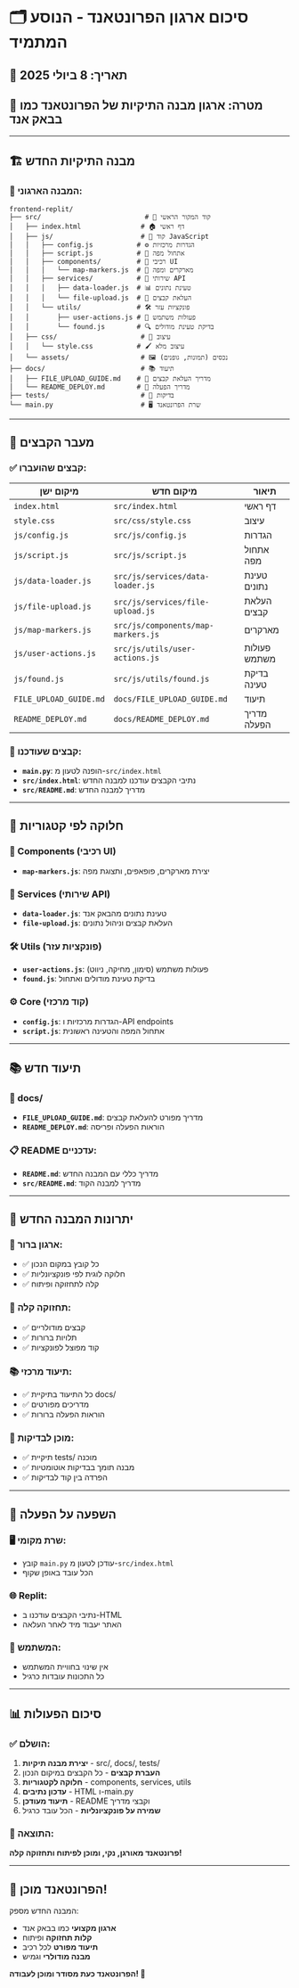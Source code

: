 # 🗂️ סיכום ארגון הפרונטאנד - הנוסע המתמיד

## 📅 תאריך: 8 ביולי 2025
## 🎯 מטרה: ארגון מבנה התיקיות של הפרונטאנד כמו בבאק אנד

---

## 🏗️ מבנה התיקיות החדש

### 📁 המבנה הארגוני:
```
frontend-replit/
├── src/                          # 🎯 קוד המקור הראשי
│   ├── index.html               # 🏠 דף ראשי
│   ├── js/                      # 📜 קוד JavaScript
│   │   ├── config.js           # ⚙️ הגדרות מרכזיות
│   │   ├── script.js           # 🚀 אתחול מפה
│   │   ├── components/         # 🧩 רכיבי UI
│   │   │   └── map-markers.js  # 📍 מארקרים ומפה
│   │   ├── services/           # 🔧 שירותי API
│   │   │   ├── data-loader.js  # 📊 טעינת נתונים
│   │   │   └── file-upload.js  # 📁 העלאת קבצים
│   │   └── utils/              # 🛠️ פונקציות עזר
│   │       ├── user-actions.js # 👤 פעולות משתמש
│   │       └── found.js        # 🔍 בדיקת טעינת מודולים
│   ├── css/                     # 🎨 עיצוב
│   │   └── style.css           # 🖌️ עיצוב מלא
│   └── assets/                  # 🖼️ נכסים (תמונות, גופנים)
├── docs/                        # 📚 תיעוד
│   ├── FILE_UPLOAD_GUIDE.md    # 📁 מדריך העלאת קבצים
│   └── README_DEPLOY.md        # 🚀 מדריך הפעלה
├── tests/                       # 🧪 בדיקות
└── main.py                      # 🖥️ שרת הפרונטאנד
```

---

## 🔄 מעבר הקבצים

### ✅ קבצים שהועברו:
| מיקום ישן | מיקום חדש | תיאור |
|-----------|-----------|--------|
| `index.html` | `src/index.html` | דף ראשי |
| `style.css` | `src/css/style.css` | עיצוב |
| `js/config.js` | `src/js/config.js` | הגדרות |
| `js/script.js` | `src/js/script.js` | אתחול מפה |
| `js/data-loader.js` | `src/js/services/data-loader.js` | טעינת נתונים |
| `js/file-upload.js` | `src/js/services/file-upload.js` | העלאת קבצים |
| `js/map-markers.js` | `src/js/components/map-markers.js` | מארקרים |
| `js/user-actions.js` | `src/js/utils/user-actions.js` | פעולות משתמש |
| `js/found.js` | `src/js/utils/found.js` | בדיקת טעינה |
| `FILE_UPLOAD_GUIDE.md` | `docs/FILE_UPLOAD_GUIDE.md` | תיעוד |
| `README_DEPLOY.md` | `docs/README_DEPLOY.md` | מדריך הפעלה |

### 🔧 קבצים שעודכנו:
- **`main.py`**: הופנה לטעון מ-`src/index.html`
- **`src/index.html`**: נתיבי הקבצים עודכנו למבנה החדש
- **`src/README.md`**: מדריך למבנה החדש

---

## 🎯 חלוקה לפי קטגוריות

### 🧩 Components (רכיבי UI)
- **`map-markers.js`**: יצירת מארקרים, פופאפים, ותצוגת מפה

### 🔧 Services (שירותי API)
- **`data-loader.js`**: טעינת נתונים מהבאק אנד
- **`file-upload.js`**: העלאת קבצים וניהול נתונים

### 🛠️ Utils (פונקציות עזר)
- **`user-actions.js`**: פעולות משתמש (סימון, מחיקה, ניווט)
- **`found.js`**: בדיקת טעינת מודולים ואתחול

### ⚙️ Core (קוד מרכזי)
- **`config.js`**: הגדרות מרכזיות ו-API endpoints
- **`script.js`**: אתחול המפה והטעינה ראשונית

---

## 📚 תיעוד חדש

### 📁 docs/
- **`FILE_UPLOAD_GUIDE.md`**: מדריך מפורט להעלאת קבצים
- **`README_DEPLOY.md`**: הוראות הפעלה ופריסה

### 📋 README עדכניים:
- **`README.md`**: מדריך כללי עם המבנה החדש
- **`src/README.md`**: מדריך למבנה הקוד

---

## 🚀 יתרונות המבנה החדש

### 🎯 ארגון ברור:
- ✅ כל קובץ במקום הנכון
- ✅ חלוקה לוגית לפי פונקציונליות
- ✅ קלה לתחזוקה ופיתוח

### 🔧 תחזוקה קלה:
- ✅ קבצים מודולריים
- ✅ תלויות ברורות
- ✅ קוד מפוצל לפונקציות

### 📚 תיעוד מרכזי:
- ✅ כל התיעוד בתיקיית docs/
- ✅ מדריכים מפורטים
- ✅ הוראות הפעלה ברורות

### 🧪 מוכן לבדיקות:
- ✅ תיקיית tests/ מוכנה
- ✅ מבנה תומך בבדיקות אוטומטיות
- ✅ הפרדה בין קוד לבדיקות

---

## 🔄 השפעה על הפעלה

### 🖥️ שרת מקומי:
- קובץ `main.py` עודכן לטעון מ-`src/index.html`
- הכל עובד באופן שקוף

### 🌐 Replit:
- נתיבי הקבצים עודכנו ב-HTML
- האתר יעבוד מיד לאחר העלאה

### 📱 המשתמש:
- אין שינוי בחוויית המשתמש
- כל התכונות עובדות כרגיל

---

## 📊 סיכום הפעולות

### ✅ הושלם:
1. **יצירת מבנה תיקיות** - src/, docs/, tests/
2. **העברת קבצים** - כל הקבצים במיקום הנכון
3. **חלוקה לקטגוריות** - components, services, utils
4. **עדכון נתיבים** - HTML ו-main.py
5. **תיעוד מעודכן** - README וקבצי מדריך
6. **שמירה על פונקציונליות** - הכל עובד כרגיל

### 🎯 התוצאה:
**פרונטאנד מאורגן, נקי, ומוכן לפיתוח ותחזוקה קלה!**

---

## 🎉 הפרונטאנד מוכן!

המבנה החדש מספק:
- **ארגון מקצועי** כמו בבאק אנד
- **קלות תחזוקה** ופיתוח
- **תיעוד מפורט** לכל רכיב
- **מבנה מודולרי** וגמיש

**הפרונטאנד כעת מסודר ומוכן לעבודה! 🚀**
